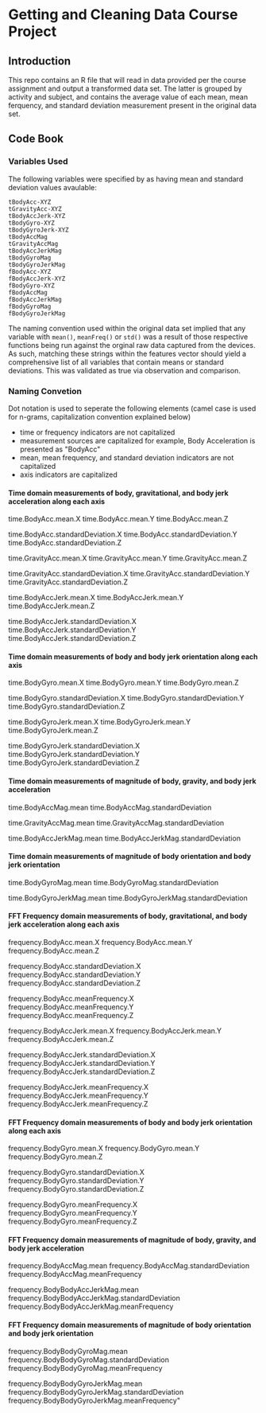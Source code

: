 Getting and Cleaning Data Course Project
========================================

## Introduction

This repo contains an R file that will read in data provided per the course assignment and output a transformed data set.  The latter is grouped by activity and subject, and contains the average value of each mean, mean ferquency, and standard deviation measurement present in the original data set.

## Code Book

### Variables Used

The following variables were specified by as having mean and standard deviation values avaulable:

````
tBodyAcc-XYZ
tGravityAcc-XYZ
tBodyAccJerk-XYZ
tBodyGyro-XYZ
tBodyGyroJerk-XYZ
tBodyAccMag
tGravityAccMag
tBodyAccJerkMag
tBodyGyroMag
tBodyGyroJerkMag
fBodyAcc-XYZ
fBodyAccJerk-XYZ
fBodyGyro-XYZ
fBodyAccMag
fBodyAccJerkMag
fBodyGyroMag
fBodyGyroJerkMag
````

The naming convention used within the original data set implied that any variable with `mean()`, `meanFreq()` or `std()` was a result of those respective functions being run against the orginal raw data captured from the devices.  As such, matching these strings within the features vector should yield a comprehensive list of all variables that contain means or standard deviations.  This was validated as true via observation and comparison.

### Naming Convetion

Dot notation is used to seperate the following elements (camel case is used for n-grams, capitalization convention explained below)
* time or frequency indicators are not capitalized
* measurement sources are capitalized for example, Body Acceleration is presented as "BodyAcc"
* mean, mean frequency, and standard deviation indicators are not capitalized
* axis indicators are capitalized

#### Time domain measurements of body, gravitational, and body jerk acceleration along each axis

time.BodyAcc.mean.X
time.BodyAcc.mean.Y
time.BodyAcc.mean.Z

time.BodyAcc.standardDeviation.X
time.BodyAcc.standardDeviation.Y
time.BodyAcc.standardDeviation.Z

time.GravityAcc.mean.X
time.GravityAcc.mean.Y
time.GravityAcc.mean.Z

time.GravityAcc.standardDeviation.X
time.GravityAcc.standardDeviation.Y
time.GravityAcc.standardDeviation.Z


time.BodyAccJerk.mean.X
time.BodyAccJerk.mean.Y
time.BodyAccJerk.mean.Z

time.BodyAccJerk.standardDeviation.X
time.BodyAccJerk.standardDeviation.Y
time.BodyAccJerk.standardDeviation.Z

#### Time domain measurements of body and body jerk orientation along each axis

time.BodyGyro.mean.X
time.BodyGyro.mean.Y
time.BodyGyro.mean.Z

time.BodyGyro.standardDeviation.X
time.BodyGyro.standardDeviation.Y
time.BodyGyro.standardDeviation.Z

time.BodyGyroJerk.mean.X
time.BodyGyroJerk.mean.Y
time.BodyGyroJerk.mean.Z

time.BodyGyroJerk.standardDeviation.X
time.BodyGyroJerk.standardDeviation.Y
time.BodyGyroJerk.standardDeviation.Z

#### Time domain measurements of magnitude of body, gravity, and body jerk acceleration 
time.BodyAccMag.mean
time.BodyAccMag.standardDeviation

time.GravityAccMag.mean
time.GravityAccMag.standardDeviation

time.BodyAccJerkMag.mean
time.BodyAccJerkMag.standardDeviation

#### Time domain measurements of  magnitude of body orientation and body jerk orientation

time.BodyGyroMag.mean
time.BodyGyroMag.standardDeviation

time.BodyGyroJerkMag.mean
time.BodyGyroJerkMag.standardDeviation

#### FFT Frequency domain measurements of body, gravitational, and body jerk acceleration along each axis

frequency.BodyAcc.mean.X
frequency.BodyAcc.mean.Y
frequency.BodyAcc.mean.Z

frequency.BodyAcc.standardDeviation.X
frequency.BodyAcc.standardDeviation.Y
frequency.BodyAcc.standardDeviation.Z

frequency.BodyAcc.meanFrequency.X
frequency.BodyAcc.meanFrequency.Y
frequency.BodyAcc.meanFrequency.Z

frequency.BodyAccJerk.mean.X
frequency.BodyAccJerk.mean.Y
frequency.BodyAccJerk.mean.Z

frequency.BodyAccJerk.standardDeviation.X
frequency.BodyAccJerk.standardDeviation.Y
frequency.BodyAccJerk.standardDeviation.Z

frequency.BodyAccJerk.meanFrequency.X
frequency.BodyAccJerk.meanFrequency.Y
frequency.BodyAccJerk.meanFrequency.Z

#### FFT Frequency domain measurements of body and body jerk orientation along each axis

frequency.BodyGyro.mean.X
frequency.BodyGyro.mean.Y
frequency.BodyGyro.mean.Z

frequency.BodyGyro.standardDeviation.X
frequency.BodyGyro.standardDeviation.Y
frequency.BodyGyro.standardDeviation.Z

frequency.BodyGyro.meanFrequency.X
frequency.BodyGyro.meanFrequency.Y
frequency.BodyGyro.meanFrequency.Z

#### FFT Frequency domain measurements of magnitude of body, gravity, and body jerk acceleration 

frequency.BodyAccMag.mean
frequency.BodyAccMag.standardDeviation
frequency.BodyAccMag.meanFrequency

frequency.BodyBodyAccJerkMag.mean
frequency.BodyBodyAccJerkMag.standardDeviation
frequency.BodyBodyAccJerkMag.meanFrequency

#### FFT Frequency domain measurements of  magnitude of body orientation and body jerk orientation

frequency.BodyBodyGyroMag.mean
frequency.BodyBodyGyroMag.standardDeviation
frequency.BodyBodyGyroMag.meanFrequency

frequency.BodyBodyGyroJerkMag.mean
frequency.BodyBodyGyroJerkMag.standardDeviation
frequency.BodyBodyGyroJerkMag.meanFrequency"